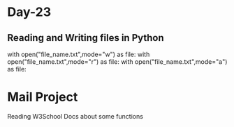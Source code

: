 # Day-23

## Reading and Writing files in Python
with open("file_name.txt",mode="w") as file:
with open("file_name.txt",mode="r") as file:
with open("file_name.txt",mode="a") as file:

# Mail Project 
Reading W3School Docs about some functions 